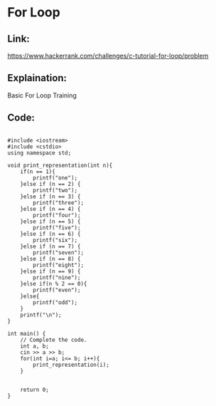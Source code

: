 # For Loop 

## Link:

https://www.hackerrank.com/challenges/c-tutorial-for-loop/problem

## Explaination:

Basic For Loop Training

## Code:

```

#include <iostream>
#include <cstdio>
using namespace std;

void print_representation(int n){
    if(n == 1){
        printf("one");
    }else if (n == 2) {
        printf("two");
    }else if (n == 3) {
        printf("three");
    }else if (n == 4) {
        printf("four");
    }else if (n == 5) {
        printf("five");
    }else if (n == 6) {
        printf("six");
    }else if (n == 7) {
        printf("seven");
    }else if (n == 8) {
        printf("eight");
    }else if (n == 9) {
        printf("nine");
    }else if(n % 2 == 0){
        printf("even");
    }else{
        printf("odd");
    }
    printf("\n");
}

int main() {
    // Complete the code.
    int a, b;
    cin >> a >> b;
    for(int i=a; i<= b; i++){
        print_representation(i);
    }
    

    return 0;
}

```
